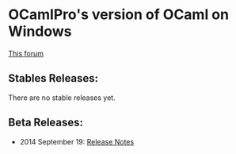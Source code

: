OCamlPro's version of OCaml on Windows
======================================

[This forum](https://github.com/OCamlPro/ocpwin-distrib/)

## Stables Releases:

There are no stable releases yet.

## Beta Releases:

* 2014 September 19: [Release Notes](https://github.com/OCamlPro/ocpwin-distrib/blob/master/ReleaseNotes/ocpwin-20140919-release-notes.md)
